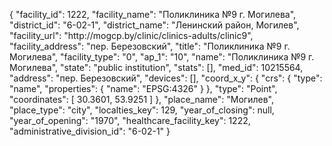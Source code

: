 {
    "facility_id": 1222,
    "facility_name": "Поликлиника №9 г. Могилева",
    "district_id": "6-02-1",
    "district_name": "Ленинский район, Могилев",
    "facility_url": "http:\/\/mogcp.by\/clinic\/clinics-adults\/clinic9",
    "facility_address": "пер. Березовский",
    "title": "Поликлиника №9 г. Могилева",
    "facility_type": "0",
    "ap_1": "10",
    "name": "Поликлиника №9 г. Могилева",
    "state": "public institution",
    "stats": [],
    "med_id": 10215564,
    "address": "пер. Березовский",
    "devices": [],
    "coord_x_y": {
        "crs": {
            "type": "name",
            "properties": {
                "name": "EPSG:4326"
            }
        },
        "type": "Point",
        "coordinates": [
            30.3601,
            53.9251
        ]
    },
    "place_name": "Могилев",
    "place_type": "city",
    "localties_key": 129,
    "year_of_closing": null,
    "year_of_opening": "1970",
    "healthcare_facility_key": 1222,
    "administrative_division_id": "6-02-1"
}